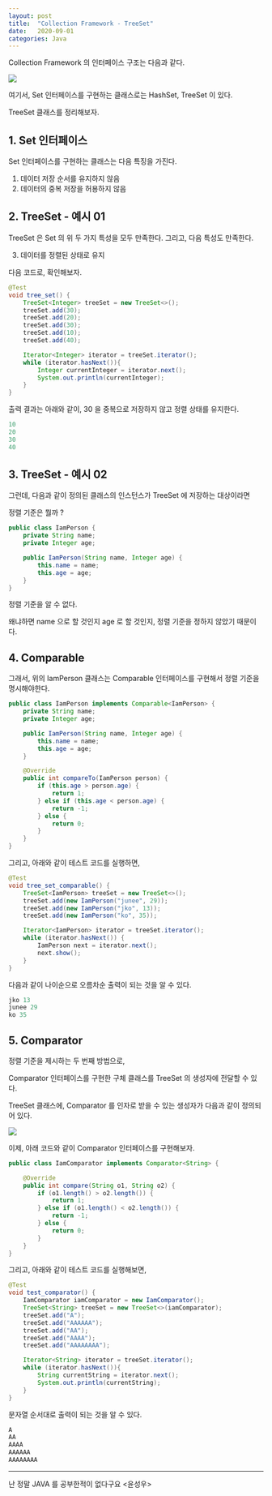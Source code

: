 ```yaml
---
layout: post
title:  "Collection Framework - TreeSet"
date:   2020-09-01
categories: Java
---
```


Collection Framework 의 인터페이스 구조는 다음과 같다.

![](/image/collectoin-01.png)

여기서, Set 인터페이스를 구현하는 클래스로는 HashSet, TreeSet 이 있다. 

TreeSet 클래스를 정리해보자.

## 1. Set 인터페이스

Set 인터페이스를 구현하는 클래스는 다음 특징을 가진다.

1. 데이터 저장 순서를 유지하지 않음
2. 데이터의 중복 저장을 허용하지 않음

## 2. TreeSet - 예시 01

TreeSet 은 Set 의 위 두 가지 특성을 모두 만족한다. 그리고, 다음 특성도 만족한다.

3. 데이터를 정렬된 상태로 유지

다음 코드로, 확인해보자.

```java
@Test
void tree_set() {
    TreeSet<Integer> treeSet = new TreeSet<>();
    treeSet.add(30);
    treeSet.add(20);
    treeSet.add(30);
    treeSet.add(10);
    treeSet.add(40);

    Iterator<Integer> iterator = treeSet.iterator();
    while (iterator.hasNext()){
        Integer currentInteger = iterator.next();
        System.out.println(currentInteger);
    }
}
```

출력 결과는 아래와 같이, 30 을 중복으로 저장하지 않고 정렬 상태를 유지한다.

```java
10
20
30
40
```

## 3. TreeSet - 예시 02

그런데, 다음과 같이 정의된 클래스의 인스턴스가 TreeSet 에 저장하는 대상이라면

정렬 기준은 뭘까 ?

```java
public class IamPerson {
    private String name;
    private Integer age;

    public IamPerson(String name, Integer age) {
        this.name = name;
        this.age = age;
    }
}
```

정렬 기준을 알 수 없다. 

왜냐하면 name 으로 할 것인지 age 로 할 것인지, 정렬 기준을 정하지 않았기 때문이다. 

## 4. Comparable

그래서, 위의 IamPerson 클래스는 Comparable 인터페이스를 구현해서 정렬 기준을 명시해야한다.

```java
public class IamPerson implements Comparable<IamPerson> {
    private String name;
    private Integer age;

    public IamPerson(String name, Integer age) {
        this.name = name;
        this.age = age;
    }

    @Override
    public int compareTo(IamPerson person) {
        if (this.age > person.age) {
            return 1;
        } else if (this.age < person.age) {
            return -1;
        } else {
            return 0;
        }
    }
}
```

그리고, 아래와 같이 테스트 코드를 실행하면,

```java
@Test
void tree_set_comparable() {
    TreeSet<IamPerson> treeSet = new TreeSet<>();
    treeSet.add(new IamPerson("junee", 29));
    treeSet.add(new IamPerson("jko", 13));
    treeSet.add(new IamPerson("ko", 35));

    Iterator<IamPerson> iterator = treeSet.iterator();
    while (iterator.hasNext()) {
        IamPerson next = iterator.next();
        next.show();
    }
}
```

다음과 같이 나이순으로 오름차순 출력이 되는 것을 알 수 있다.

```java
jko 13
junee 29
ko 35
```

## 5. Comparator

정렬 기준을 제시하는 두 번째 방법으로, 

Comparator 인터페이스를 구현한 구체 클래스를 TreeSet 의 생성자에 전달할 수 있다.

TreeSet 클래스에, Comparator 를 인자로 받을 수 있는 생성자가 다음과 같이 정의되어 있다.

![](/image/collectoin-tree-set.png)

이제, 아래 코드와 같이 Comparator 인터페이스를 구현해보자.

```java
public class IamComparator implements Comparator<String> {

    @Override
    public int compare(String o1, String o2) {
        if (o1.length() > o2.length()) {
            return 1;
        } else if (o1.length() < o2.length()) {
            return -1;
        } else {
            return 0;
        }
    }
}
```

그리고, 아래와 같이 테스트 코드를 실행해보면,

```java
@Test
void test_comparator() {
    IamComparator iamComparator = new IamComparator();
    TreeSet<String> treeSet = new TreeSet<>(iamComparator);
    treeSet.add("A");
    treeSet.add("AAAAAA");
    treeSet.add("AA");
    treeSet.add("AAAA");
    treeSet.add("AAAAAAAA");

    Iterator<String> iterator = treeSet.iterator();
    while (iterator.hasNext()){
        String currentString = iterator.next();
        System.out.println(currentString);
    }
}
```

문자열 순서대로 출력이 되는 것을 알 수 있다.

```java
A
AA
AAAA
AAAAAA
AAAAAAAA
```

---

난 정말 JAVA 를 공부한적이 없다구요 <윤성우>